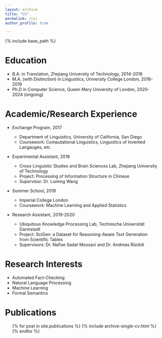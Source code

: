 ```yaml
---
layout: archive
title: "CV"
permalink: /cv/
author_profile: true

---
```


{% include base_path %}

Education
======
* B.A. in Translation, Zhejiang University of Technology, 2014-2018
* M.A. (with Distinction) in Linguistics, University College London, 2018-2019
* Ph.D in Computer Science, Queen Mary University of London, 2020-2024 (ongoing)

Academic/Research Experience
======
  
* Exchange Program, 2017
  * Department of Linguistics, University of California, San Diego
  * Coursework: Computational Linguistics, Linguistics of Invented Langauges, etc.
    
* Experimental Assistant, 2018
  * Cross-Linguistic Studies and Brain Sciences Lab, Zhejiang University of Technology
  * Project: Processing of Information Structure in Chinese 
  * Supervisor: Dr. Luming Wang

* Summer School, 2019
  * Imperial College London
  * Coursework: Machine Learning and Applied Statistics  

* Research Assistant, 2019-2020
  * Ubiquitous Knowledge Processing Lab, Technische Universität Darmstadt
  * Project: SciGen: a Dataset for Reasoning-Aware Text Generation from Scientific Tables
  * Supervisors: Dr. Nafise Sadat Moosavi and Dr. Andreas Rücklé
  
Research Interests
======
* Automated Fact-Checking
* Natural Language Processing
* Machine Learning
* Formal Semantics

Publications
======
  <ul>{% for post in site.publications %}
    {% include archive-single-cv.html %}
  {% endfor %}</ul>
  


